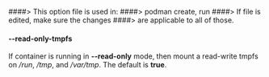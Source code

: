 ####> This option file is used in:
####> podman create, run
####> If file is edited, make sure the changes
####> are applicable to all of those.

#### **--read-only-tmpfs**

If container is running in **--read-only** mode, then mount a read-write tmpfs on _/run_, _/tmp_, and _/var/tmp_. The default is **true**.
